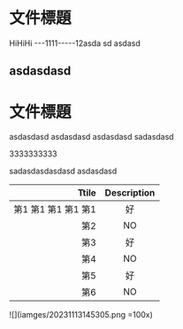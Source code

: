# 文件標題
HiHiHi
\---1111-----12asda
sd
asdasd

## asdasdasd

# 文件標題

asdasdasd
asdasdasd
asdasdasd
sadasdasd


3333333333

sadasdasdasdasd
asdasdasd

|                   Ttile | Description |
| ----------------------: | :---------: |
| 第1 第1 第1 第1 第1 |     好      |
|                     第2 |     NO      |
|                     第3 |     好      |
|                     第4 |     NO      |
|                     第5 |     好      |
|                     第6 |     NO      |


![](iamges/20231113145305.png =100x)